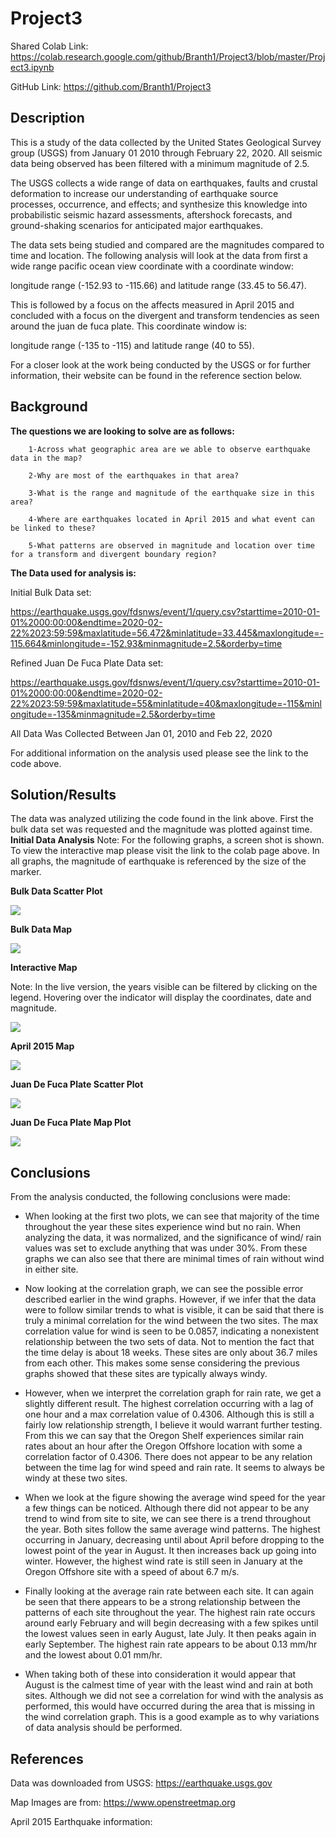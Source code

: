 # Project3
Shared Colab Link:
https://colab.research.google.com/github/Branth1/Project3/blob/master/Project3.ipynb

GitHub Link:
https://github.com/Branth1/Project3
## Description

This is a study of the data collected by the United States Geological Survey group (USGS) from January 01 2010 through February 22, 2020. All seismic data being observed has been filtered with a minimum magnitude of 2.5. 

The USGS collects a wide range of data on earthquakes, faults and crustal deformation to increase our understanding of earthquake source processes, occurrence, and effects; and synthesize this knowledge into probabilistic seismic hazard assessments, aftershock forecasts, and ground-shaking scenarios for anticipated major earthquakes.

The data sets being studied and compared are the magnitudes compared to time and location. The following analysis will look at the data from first a wide range pacific ocean view coordinate with a coordinate window:

longitude range (-152.93 to -115.66) and latitude range (33.45 to 56.47).

This is followed by a focus on the affects measured in April 2015 and concluded with a focus on the divergent and transform tendencies as seen around the juan de fuca plate. This coordinate window is:

longitude range (-135 to -115) and latitude range (40 to 55).

For a closer look at the work being conducted by the USGS or for further information, their website can be found in the reference section below.
## Background

**The questions we are looking to solve are as follows:**

        1-Across what geographic area are we able to observe earthquake data in the map?

        2-Why are most of the earthquakes in that area?

        3-What is the range and magnitude of the earthquake size in this area?

        4-Where are earthquakes located in April 2015 and what event can be linked to these? 

        5-What patterns are observed in magnitude and location over time for a transform and divergent boundary region?

**The Data used for analysis is:**

Initial Bulk Data set:

https://earthquake.usgs.gov/fdsnws/event/1/query.csv?starttime=2010-01-01%2000:00:00&endtime=2020-02-22%2023:59:59&maxlatitude=56.472&minlatitude=33.445&maxlongitude=-115.664&minlongitude=-152.93&minmagnitude=2.5&orderby=time

Refined Juan De Fuca Plate Data set:

https://earthquake.usgs.gov/fdsnws/event/1/query.csv?starttime=2010-01-01%2000:00:00&endtime=2020-02-22%2023:59:59&maxlatitude=55&minlatitude=40&maxlongitude=-115&minlongitude=-135&minmagnitude=2.5&orderby=time

All Data Was Collected Between Jan 01, 2010 and Feb 22, 2020

For additional information on the analysis used please see the link to the code above.

## Solution/Results

The data was analyzed utilizing the code found in the link above. First the bulk data set was requested and the magnitude was plotted against time.
**Initial Data Analysis**
Note: For the following graphs, a screen shot is shown. To view the interactive map please visit the link to the colab page above. In all graphs, the magnitude of earthquake is referenced by the size of the marker.

**Bulk Data Scatter Plot**

![](https://github.com/Branth1/Project3/blob/master/Bulk%20Scatter.png?raw=true)

**Bulk Data Map**

![](https://github.com/Branth1/Project3/blob/master/Bulk%20Map.png?raw=true)

**Interactive Map**

Note: In the live version, the years visible can be filtered by clicking on the legend. Hovering over the indicator will display the coordinates, date and magnitude.

![](https://github.com/Branth1/Project3/blob/master/Interactive%20Map.png?raw=true)

**April 2015 Map**

![](https://github.com/Branth1/Project3/blob/master/April%202015.png?raw=true)

**Juan De Fuca Plate Scatter Plot**

![](https://github.com/Branth1/Project3/blob/master/Juan%20De%20Fuca%20Scatter.png?raw=true)

**Juan De Fuca Plate Map Plot**

![](https://github.com/Branth1/Project3/blob/master/Juan%20Map.png?raw=true)

## Conclusions
From the analysis conducted, the following conclusions were made:

* When looking at the first two plots, we can see that majority of the time throughout the year these sites experience wind but no rain. When analyzing the data, it was normalized, and the significance of wind/ rain values was set to exclude anything that was under 30%. From these graphs we can also see that there are minimal times of rain without wind in either site.  

* Now looking at the correlation graph, we can see the possible error described earlier in the wind graphs. However, if we infer that the data were to follow similar trends to what is visible, it can be said that there is truly a minimal correlation for the wind between the two sites. The max correlation value for wind is seen to be 0.0857, indicating a nonexistent relationship between the two sets of data. Not to mention the fact that the time delay is about 18 weeks. These sites are only about 36.7 miles from each other. This makes some sense considering the previous graphs showed that these sites are typically always windy. 

* However, when we interpret the correlation graph for rain rate, we get a slightly different result. The highest correlation occurring with a lag of one hour and a max correlation value of 0.4306. Although this is still a fairly low relationship strength, I believe it would warrant further testing. From this we can say that the Oregon Shelf experiences similar rain rates about an hour after the Oregon Offshore location with some a correlation factor of 0.4306.
There does not appear to be any relation between the time lag for wind speed and rain rate. It seems to always be windy at these two sites. 

* When we look at the figure showing the average wind speed for the year a few things can be noticed. Although there did not appear to be any trend to wind from site to site, we can see there is a trend throughout the year. Both sites follow the same average wind patterns. The highest occurring in January, decreasing until about April before dropping to the lowest point of the year in August. It then increases back up going into winter. However, the highest wind rate is still seen in January at the Oregon Offshore site with a speed of about 6.7 m/s. 

* Finally looking at the average rain rate between each site. It can again be seen that there appears to be a strong relationship between the patterns of each site throughout the year. The highest rain rate occurs around early February and will begin decreasing with a few spikes until the lowest values seen in early August, late July. It then peaks again in early September. The highest rain rate appears to be about 0.13 mm/hr and the lowest about 0.01 mm/hr. 

* When taking both of these into consideration it would appear that August is the calmest time of year with the least wind and rain at both sites. Although we did not see a correlation for wind with the analysis as performed, this would have occurred during the area that is missing in the wind correlation graph. This is a good example as to why variations of data analysis should be performed. 

## References

Data was downloaded from USGS:
https://earthquake.usgs.gov

Map Images are from:
https://www.openstreetmap.org

April 2015 Earthquake information:
